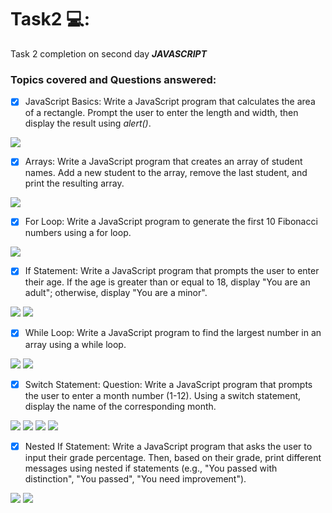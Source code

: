# Task2 💻:
Task 2 completion on second day 
**_JAVASCRIPT_**

### Topics covered and  Questions answered:
- [x]  JavaScript Basics:
Write a JavaScript program that calculates the area of a rectangle. Prompt the user to enter the length and width, then display the result using _alert()_.
<img src="https://github.com/MabelChristy/programming/blob/main/area%20in%20js.png">

- [x] Arrays:
Write a JavaScript program that creates an array of student names. Add a new student to the array, remove the last student, and print the resulting array.
<img src="https://github.com/MabelChristy/programming/blob/main/arrays%20in%20js.png">
 
- [x] For Loop:
Write a JavaScript program to generate the first 10 Fibonacci numbers using a for loop.
<img src="https://github.com/MabelChristy/programming/blob/main/fibonacci%20in%20js.png">

 - [x] If Statement:
Write a JavaScript program that prompts the user to enter their age. If the age is greater than or equal to 18, display "You are an adult"; otherwise, display "You are a minor".
<img src="https://github.com/MabelChristy/programming/blob/main/age%20in%20js%20(1).png">
<img src="https://github.com/MabelChristy/programming/blob/main/age%20in%20js%20(2).png">

- [x] While Loop:
Write a JavaScript program to find the largest number in an array using a while loop.
<img src="https://github.com/MabelChristy/programming/blob/main/while_loop%20for%20arr%20in%20js%20(1).png">
<img src="https://github.com/MabelChristy/programming/blob/main/while_loop%20for%20arr%20in%20js%20(2).png">

- [x] Switch Statement:
Question: Write a JavaScript program that prompts the user to enter a month number (1-12). Using a switch statement, display the name of the corresponding month.
<img src="https://github.com/MabelChristy/programming/blob/main/months%20in%20js%20(1).png">
<img src="https://github.com/MabelChristy/programming/blob/main/months%20in%20js%20(2).png">
<img src="https://github.com/MabelChristy/programming/blob/main/months%20in%20js%20(3).png">
<img src="https://github.com/MabelChristy/programming/blob/main/months%20in%20js%20(4).png">

 - [x] Nested If Statement:
Write a JavaScript program that asks the user to input their grade percentage. Then, based on their grade, print different messages using nested if statements (e.g., "You passed with distinction", "You passed", "You need improvement").
<img src="https://github.com/MabelChristy/programming/blob/main/grades%20in%20js%20(1).png">
<img src="https://github.com/MabelChristy/programming/blob/main/grades%20in%20js%20(2).png">
